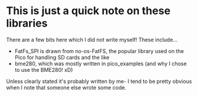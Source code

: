 # This is just a quick note on these libraries
There are a few bits here which I did not write myself! These include...

- FatFs_SPI is drawn from no-os-FatFS, the popular library used on the Pico for handling SD cards and the like 
- bme280, which was mostly written in pico_examples (and why I chose to use the BME280! xD) 

Unless clearly stated it's probably written by me- I tend to be pretty obvious when I note that someone else wrote some code. 
